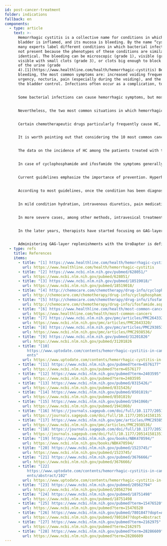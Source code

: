 ```yaml
---
id: post-cancer-treatment
folder: indications
fallback: en
components:
  - type: article
    text: >-
      Hemorrhagic cystitis is a collective name for conditions in which the
      bladder is inflamed, and its mucosa is bleeding. By the name “cystitis”,
      many experts label different conditions in which bacterial infection is
      not present because the phenotypes of these conditions are similar or
      identical. The bleeding can be microscopic (grade 1), visible (grade 2),
      visible with small clots (grade 3), or clots big enough to block the flow
      of the urine (grade
      4).[1](https://www.healthline.com/health/hemorrhagic-cystitis) Besides the
      bleeding, the most common symptoms are: increased voiding frequency and
      urgency, nocturia, pain (especially during the voiding), and the loss of
      the bladder control. Infections often occur as a complication, too.


      Some bacterial infections can cause hemorrhagic symptoms, but most patients respond to the antibacterial treatment; therefore, these infections rarely lead to chronic and/or recurrent HC. Certain compounds used in the industry (e.g. aniline and toluidine) can cause HC as well. The condition usually ceases to exist once the patient stops being exposed to the toxin.[2](https://www.ncbi.nlm.nih.gov/pubmed/628051/) A couple of viruses may cause HC; however, the condition mostly develops either at a very young age (in which case it disappears in a couple of days), or if the patient’s immune system is severely compromised, e.g. after bone marrow or renal transplantation.[3](https://www.ncbi.nlm.nih.gov/pubmed/18519018/)


      Nevertheless, the two most common situations in which hemorrhagic cystitis emerges are associated with widely used methods of oncotherapy. It can develop after chemotherapy or radiotherapy. Thus, these conditions are often named chemotherapy cystitis and radiation cystitis, respectively. It should be pointed out that the definition of hemorrhagic cystitis is vague, and there are differences between authors and countries; several diseases are labeled as HCs regardless of their cause. Here, by this concept, the latter two, post-cancer conditions should be meant.


      Certain chemotherapeutic drugs particularly frequently cause HC, especially oxazaphosphorine compounds such as cyclophosphamide and ifosfamide. These drugs are widely used in several chemotherapeutic protocols, including treating solid tumors and lymphomas.[4](http://chemocare.com/chemotherapy/drug-info/cyclophosphamide.aspx),[5](http://chemocare.com/chemotherapy/drug-info/ifosfamide.aspx)


      It is worth pointing out that considering the 10 most common cancers[6](https://www.healthline.com/health/most-common-cancers) in the USA, cyclophosphamide and/or ifosfamide can be administered for the following conditions (frequency is in parentheses) breast cancer (1st), lung cancer (2nd), bladder cancer (6th), Non-Hodgkin’s lymphoma (7th), leukemia (10th). Regarding leukemia, there is a 30% chance for developing cystitis as a side effect.[7](https://www.ncbi.nlm.nih.gov/pmc/articles/PMC2643320/) Moreover, these are not the only chemotherapeutic drugs that can cause HC.


      The data on the incidence of HC among the patients treated with these drugs are controversial; it is said the occurrence is between 7–53%, about 0.6–15% of the patients experience severe bleeding.[8](https://www.ncbi.nlm.nih.gov/pmc/articles/PMC2938536/) Indeed, in many cases of the cancer treatment, the toxic effect that the drug expresses in the bladder limits the dosage. The incidence of radiation cystitis is 11–20% after the radiotherapy of the pelvic area.[9](https://www.ncbi.nlm.nih.gov/pubmed/31201826)


      In case of cyclophosphamide and ifosfamide the symptoms generally occur after the first dose is administered and last for 4–5 days.[10](https://www.uptodate.com/contents/hemorrhagic-cystitis-in-cancer-patients) On the other hand, certain other compounds like busulfan may trigger chemo-cystitis years after the exposure[11](https://www.ncbi.nlm.nih.gov/pubmed?term=6576177), and the adverse effect of a radiotherapy presenting as radiation cystitis may occur 10 or 20 years later, too.[12](https://www.ncbi.nlm.nih.gov/pubmed?term=2403595)


      Current guidelines emphasize the importance of prevention. Hyperhydration, continuous bladder irrigation (saline, with or without alkalization), hyperbaric oxygen therapy, administering mesna (a sulfhydryl compound), or intravesical sodium hyaluronate (for GAG-layer replenishment) are the most commonly used methods.[13](https://www.ncbi.nlm.nih.gov/pubmed/8315426/),[14](https://www.ncbi.nlm.nih.gov/pubmed/8501819/),[15](https://www.ncbi.nlm.nih.gov/pubmed/1941060/),[16](https://journals.sagepub.com/doi/full/10.1177/2051415813512647#) However, the data on their efficacy are controversial.


      According to most guidelines, once the condition has been diagnosed the suggested treatment greatly depends on the severity of the state (e.g.[17](https://www.ncbi.nlm.nih.gov/pmc/articles/PMC2938536/),[18](https://journals.sagepub.com/doi/full/10.1177/2051415813512647#)). Hemodynamic stability must be maintained in all cases, which makes blood transfusion often necessary.


      In mild condition hydration, intravenous diuretics, pain medication and anticholinergic bladder medication may be sufficient. Continuous bladder irrigation is considered to be effective, too.


      In more severe cases, among other methods, intravesical treatment is frequently applied. The therapy of chemo-cystitis usually lasts for some days, whereas for radiation cystitis for six months or even more.[19](https://www.ncbi.nlm.nih.gov/books/NBK470594/) There are several agents known for preventing bleeding. Aminocaproic acid (which is similar to amino acid lysine) inhibits plasminogen activation, which increases blood clotting.[20](https://www.ncbi.nlm.nih.gov/pubmed/1523745/) Alum (aluminum ammonium sulphate or aluminum potassium sulphate) causes protein precipitation and decreases capillary permeability.[21](https://www.ncbi.nlm.nih.gov/pubmed/3676666/) Silver nitrate causes chemical coagulation[22](https://www.uptodate.com/contents/hemorrhagic-cystitis-in-cancer-patients/abstract/102). Formalin, which is highly toxic, is used only if the patient has not responded to any other treatments; according to some guidelines, fulguration of the affected areas should be performed before that.


      In the later years, therapists have started focusing on GAG-layer replenishments, too. Hyaluronic acid, chondroitin sulphate and pentosan polysulfate sodium have already been used in the therapy of HC.[23](https://www.ncbi.nlm.nih.gov/pubmed/20562794),[24](https://www.ncbi.nlm.nih.gov/pubmed/18751498),[25](https://www.ncbi.nlm.nih.gov/pubmed?term=15476520). Prostaglandin and estrogens have been administered as well – the results are controversial, though[26](https://www.ncbi.nlm.nih.gov/pubmed/7801847?dopt=Abstract).[27](https://www.ncbi.nlm.nih.gov/pubmed?term=2162975),[28](https://www.ncbi.nlm.nih.gov/pubmed?term=28286609).


      Administering GAG-layer replenishments with the UroDapter is definitely an effective method regardless of the indication itself.
  - type: refs
    title: References
    items:
      - title: "[1] https://www.healthline.com/health/hemorrhagic-cystitis"
        url: https://www.healthline.com/health/hemorrhagic-cystitis
      - title: "[2] https://www.ncbi.nlm.nih.gov/pubmed/628051/"
        url: https://www.ncbi.nlm.nih.gov/pubmed/628051/
      - title: "[3] https://www.ncbi.nlm.nih.gov/pubmed/18519018/"
        url: https://www.ncbi.nlm.nih.gov/pubmed/18519018/
      - title: "[4] http://chemocare.com/chemotherapy/drug-info/cyclophosphamide.aspx"
        url: http://chemocare.com/chemotherapy/drug-info/cyclophosphamide.aspx
      - title: "[5] http://chemocare.com/chemotherapy/drug-info/ifosfamide.aspx"
        url: http://chemocare.com/chemotherapy/drug-info/ifosfamide.aspx
      - title: "[6] https://www.healthline.com/health/most-common-cancers"
        url: https://www.healthline.com/health/most-common-cancers
      - title: "[7] https://www.ncbi.nlm.nih.gov/pmc/articles/PMC2643320/"
        url: https://www.ncbi.nlm.nih.gov/pmc/articles/PMC2643320/
      - title: "[8] https://www.ncbi.nlm.nih.gov/pmc/articles/PMC2938536/"
        url: https://www.ncbi.nlm.nih.gov/pmc/articles/PMC2938536/
      - title: "[9] https://www.ncbi.nlm.nih.gov/pubmed/31201826"
        url: https://www.ncbi.nlm.nih.gov/pubmed/31201826
      - title: "[10]
          https://www.uptodate.com/contents/hemorrhagic-cystitis-in-cancer-pati\
          ents"
        url: https://www.uptodate.com/contents/hemorrhagic-cystitis-in-cancer-patients
      - title: "[11] https://www.ncbi.nlm.nih.gov/pubmed?term=6576177"
        url: https://www.ncbi.nlm.nih.gov/pubmed?term=6576177
      - title: "[12] https://www.ncbi.nlm.nih.gov/pubmed?term=2403595"
        url: https://www.ncbi.nlm.nih.gov/pubmed?term=2403595
      - title: "[13] https://www.ncbi.nlm.nih.gov/pubmed/8315426/"
        url: https://www.ncbi.nlm.nih.gov/pubmed/8315426/
      - title: "[14] https://www.ncbi.nlm.nih.gov/pubmed/8501819/"
        url: https://www.ncbi.nlm.nih.gov/pubmed/8501819/
      - title: "[15] https://www.ncbi.nlm.nih.gov/pubmed/1941060/"
        url: https://www.ncbi.nlm.nih.gov/pubmed/1941060/
      - title: "[16] https://journals.sagepub.com/doi/full/10.1177/2051415813512647"
        url: https://journals.sagepub.com/doi/full/10.1177/2051415813512647
      - title: "[17] https://www.ncbi.nlm.nih.gov/pmc/articles/PMC2938536/"
        url: https://www.ncbi.nlm.nih.gov/pmc/articles/PMC2938536/
      - title: "[18] https://journals.sagepub.com/doi/full/10.1177/2051415813512647"
        url: https://journals.sagepub.com/doi/full/10.1177/2051415813512647
      - title: "[19] https://www.ncbi.nlm.nih.gov/books/NBK470594/"
        url: https://www.ncbi.nlm.nih.gov/books/NBK470594/
      - title: "[20] https://www.ncbi.nlm.nih.gov/pubmed/1523745/"
        url: https://www.ncbi.nlm.nih.gov/pubmed/1523745/
      - title: "[21] https://www.ncbi.nlm.nih.gov/pubmed/3676666/"
        url: https://www.ncbi.nlm.nih.gov/pubmed/3676666/
      - title: "[22]
          https://www.uptodate.com/contents/hemorrhagic-cystitis-in-cancer-pati\
          ents/abstract/102"
        url: https://www.uptodate.com/contents/hemorrhagic-cystitis-in-cancer-patients/abstract/102
      - title: "[23] https://www.ncbi.nlm.nih.gov/pubmed/20562794"
        url: https://www.ncbi.nlm.nih.gov/pubmed/20562794
      - title: "[24] https://www.ncbi.nlm.nih.gov/pubmed/18751498"
        url: https://www.ncbi.nlm.nih.gov/pubmed/18751498
      - title: "[25] https://www.ncbi.nlm.nih.gov/pubmed?term=15476520"
        url: https://www.ncbi.nlm.nih.gov/pubmed?term=15476520
      - title: "[26] https://www.ncbi.nlm.nih.gov/pubmed/7801847?dopt=Abstract"
        url: https://www.ncbi.nlm.nih.gov/pubmed/7801847?dopt=Abstract
      - title: "[27] https://www.ncbi.nlm.nih.gov/pubmed?term=2162975"
        url: https://www.ncbi.nlm.nih.gov/pubmed?term=2162975
      - title: "[28] https://www.ncbi.nlm.nih.gov/pubmed?term=28286609"
        url: https://www.ncbi.nlm.nih.gov/pubmed?term=28286609
---
```

